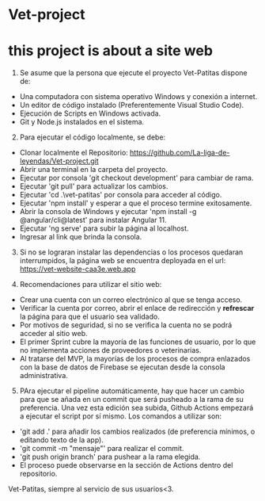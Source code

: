# Vet-project
# this project is about a site web

1. Se asume que la persona que ejecute el proyecto Vet-Patitas dispone de:
  - Una computadora con sistema operativo Windows y conexión a internet.
  - Un editor de código instalado (Preferentemente Visual Studio Code).
  - Ejecución de Scripts en Windows activada.
  - Git y Node.js instalados en el sistema.

2. Para ejecutar el código localmente, se debe:
  - Clonar localmente el Repositorio: https://github.com/La-liga-de-leyendas/Vet-project.git
  - Abrir una terminal en la carpeta del proyecto.
  - Ejecutar por consola 'git checkout development' para cambiar de rama.
  - Ejecutar 'git pull' para actualizar los cambios.
  - Ejecutar 'cd .\vet-patitas\' por consola para acceder al código.
  - Ejecutar 'npm install' y esperar a que el proceso termine exitosamente.
  - Abrir la consola de Windows y ejecutar 'npm install -g @angular/cli@latest' para instalar Angular 11.
  - Ejecutar 'ng serve' para subir la página al localhost.
  - Ingresar al link que brinda la consola.

3. Si no se lograran instalar las dependencias o los procesos quedaran interrumpidos, la página web se encuentra deployada en el url:
    https://vet-website-caa3e.web.app

4. Recomendaciones para utilizar el sitio web:
  - Crear una cuenta con un correo electrónico al que se tenga acceso.
  - Verificar la cuenta por correo, abrir el enlace de redirección y **refrescar** la página para que el usuario sea validado. 
  - Por motivos de seguridad, si no se verifica la cuenta no se podrá acceder al sitio web.
  - El primer Sprint cubre la mayoría de las funciones de usuario, por lo que no implementa acciones de proveedores o veterinarias. 
  - Al tratarse del MVP, la mayorías de los procesos de compra enlazados con la base de datos de Firebase se ejecutan desde la consola administrativa.

5. PAra ejecutar el pipeline automáticamente, hay que hacer un cambio para que se añada en un commit que será pusheado a la rama de su preferencia. Una vez esta edición sea subida, Github Actions empezará a ejecutar el script por sí mismo. Los comandos a utilizar son:
  - 'git add .' para añadir los cambios realizados (de preferencia mínimos, o editando texto de la app).
  - 'git commit -m "mensaje"' para realizar el commit.
  - 'git push origin branch' para pushear a la rama elegida.
  - El proceso puede observarse en la sección de Actions dentro del repositorio.

Vet-Patitas, siempre al servicio de sus usuarios<3.

